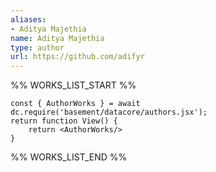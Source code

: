 ```yaml
---
aliases:
- Aditya Majethia
name: Aditya Majethia
type: author
url: https://github.com/adifyr
---
```



%% WORKS_LIST_START %%

```datacorejsx
const { AuthorWorks } = await dc.require('basement/datacore/authors.jsx');
return function View() {
    return <AuthorWorks/>
}
```
%% WORKS_LIST_END %%